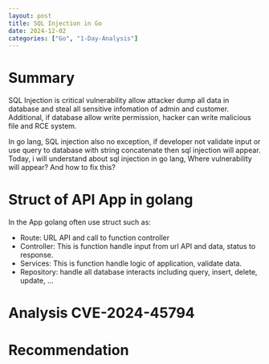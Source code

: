 ```yaml
---
layout: post
title: SQL Injection in Go
date: 2024-12-02
categories: ["Go", "1-Day-Analysis"]
---
```


# Summary

SQL Injection is critical vulnerability allow attacker dump all data in database and steal all sensitive infomation of admin and customer. Additional, if database allow write permission, hacker can write malicious file and RCE system. 

In go lang, SQL injection also no exception, if developer not validate input or use query to database with string concatenate then sql injection will appear. Today, i will understand about sql injection in go lang, Where vulnerability will appear? And how to fix this?

# Struct of API App in golang
In the App golang often use struct such as: 
- Route: URL API and call to function controller
- Controller: This is function handle input from url API and data, status to response.
- Services: This is function handle logic of application, validate data.
- Repository: handle all database interacts including query, insert, delete, update, ...



# Analysis CVE-2024-45794



# Recommendation

